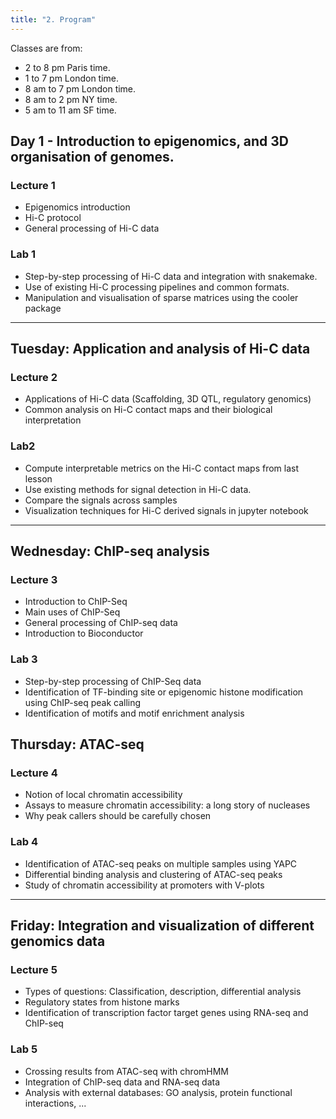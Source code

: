 ```yaml
---
title: "2. Program"
---
```


Classes are from: 

- 2 to 8 pm Paris time.
- 1 to 7 pm London time.
- 8 am to 7 pm London time.
- 8 am to 2 pm NY time.
- 5 am to 11 am SF time.

## Day 1 - Introduction to epigenomics, and 3D organisation of genomes.

### Lecture 1
* Epigenomics introduction
* Hi-C protocol
* General processing of Hi-C data

### Lab 1
* Step-by-step processing of Hi-C data and integration with snakemake.
* Use of existing Hi-C processing pipelines and common formats.
* Manipulation and visualisation of sparse matrices using the cooler package

--- 

## Tuesday: Application and analysis of Hi-C data

### Lecture 2
* Applications of Hi-C data (Scaffolding, 3D QTL, regulatory genomics)
* Common analysis on Hi-C contact maps and their biological interpretation

### Lab2
* Compute interpretable metrics on the Hi-C contact maps from last lesson
* Use existing methods for signal detection in Hi-C data.
* Compare the signals across samples
* Visualization techniques for Hi-C derived signals in jupyter notebook

--- 

## Wednesday: ChIP-seq analysis

### Lecture 3
* Introduction to ChIP-Seq
* Main uses of ChIP-Seq
* General processing of ChIP-seq data
* Introduction to Bioconductor 

### Lab 3
* Step-by-step processing of ChIP-Seq data
* Identification of TF-binding site or epigenomic histone modification using 
  ChIP-seq peak calling
* Identification of motifs and motif enrichment analysis

## Thursday: ATAC-seq

### Lecture 4
* Notion of local chromatin accessibility
* Assays to measure chromatin accessibility: a long story of nucleases
* Why peak callers should be carefully chosen

### Lab 4
* Identification of ATAC-seq peaks on multiple samples using YAPC
* Differential binding analysis and clustering of ATAC-seq peaks 
* Study of chromatin accessibility at promoters with V-plots

--- 

## Friday: Integration and visualization of different genomics data

### Lecture 5
* Types of questions: Classification, description, differential analysis
* Regulatory states from histone marks
* Identification of transcription factor target genes using RNA-seq and 
  ChIP-seq

### Lab 5
* Crossing results from ATAC-seq with chromHMM
* Integration of ChIP-seq data and RNA-seq data
* Analysis with external databases: 
  GO analysis, protein functional interactions, ...

